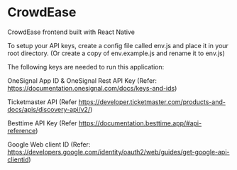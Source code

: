 # CrowdEase
CrowdEase frontend built with React Native

To setup your API keys, create a config file called env.js and place it in your root directory. (Or create a copy of env.example.js and rename it to env.js)

The following keys are needed to run this application: 

OneSignal App ID & OneSignal Rest API Key
(Refer: https://documentation.onesignal.com/docs/keys-and-ids)

Ticketmaster API 
(Refer https://developer.ticketmaster.com/products-and-docs/apis/discovery-api/v2/)

Besttime API Key 
(Refer https://documentation.besttime.app/#api-reference)
  
Google Web client ID
(Refer: https://developers.google.com/identity/oauth2/web/guides/get-google-api-clientid)
